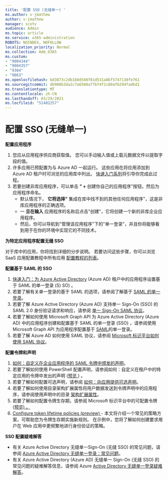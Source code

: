 ```yaml
---
title: '配置 SSO (无缝单一) '
ms.author: v-jmathew
author: v-jmathew
manager: scotv
audience: Admin
ms.topic: article
ms.service: o365-administration
ROBOTS: NOINDEX, NOFOLLOW
localization_priority: Normal
ms.collection: Adm_O365
ms.custom:
- "9004344"
- "9004357"
- "9384"
- "9863"
ms.openlocfilehash: bd3873c2db1b8d548f81d531a8bf5747130fe761
ms.sourcegitcommit: db908b3da2c7a6508a77bf4f2c80afb294fadbd1
ms.translationtype: MT
ms.contentlocale: zh-CN
ms.lasthandoff: 03/29/2021
ms.locfileid: "51402257"
---
```

# <a name="configure-seamless-single-sign-on-sso"></a>配置 SSO (无缝单一) 

**配置应用程序**

1. 您应从应用程序供应商获取值。 您可以手动输入值或上载元数据文件以提取字段的值。
2. 许多应用已预配置为与 Azure AD 一起运行。 这些应用在将应用添加到 Azure AD 租户时可浏览的应用库中列出。 [快速入门系列](https://docs.microsoft.com/azure/active-directory/manage-apps/add-application-portal-configure)将引导你完成此过程。
3. 若要创建非库应用程序，可以单击 **" +** 创建你自己的应用程序"按钮，然后为应用程序命名。
    - 默认情况下， **它将选择"** 集成在库中找不到的其他任何应用程序"，这是非库应用程序的正确选项。
    - 一 **旦在输入** 应用程序的名称后点击"创建"，它将创建一个新的非库企业应用程序。
    - 然后，你可以导航到"管理该应用程序"下的"单一登录"，并且你将能够看到用于在你的环境中实现它的不同技术。

**为特定应用程序配置无缝 SSO**

对于库中的应用，你将找到详细的分步说明。 若要访问这些步骤，你可以浏览 SaaS 应用配置教程中所有应用 [配置教程的列表](https://docs.microsoft.com/azure/active-directory/saas-apps/tutorial-list)。

**配置基于 SAML 的 SSO**

1. [快速入门：为 Azure Active Directory](https://docs.microsoft.com/azure/active-directory/manage-apps/add-application-portal-setup-sso) (Azure AD) 租户中的应用程序设置基于 SAML 的单一登录 (S) SO) 。
2. 若要了解有关单一登录的基于 SAML 的选项，请参阅了解基于 [SAML 的单一登录](https://docs.microsoft.com/azure/active-directory/manage-apps/configure-saml-single-sign-on)。
3. 若要了解 Azure Active Directory (Azure AD) 支持单一 Sign-On (SSO) 的 SAML 2.0 身份验证请求和响应，请参阅 [单一 Sign-On SAML 协议](https://docs.microsoft.com/azure/active-directory/develop/single-sign-on-saml-protocol)。
4. 若要了解如何使用 Microsoft Graph API 为 Azure Active Directory (Azure AD) 中的应用程序创建和配置基于 SAML 的单一登录 (SSO) ，请参阅使用 Microsoft Graph API 为应用程序配置基于 [SAML](https://docs.microsoft.com/graph/application-saml-sso-configure-api)的单一登录。
5. 若要了解 Azure AD 如何使用 SAML 协议，请参阅 [Microsoft 标识平台如何使用 SAML 协议](https://docs.microsoft.com/azure/active-directory/develop/active-directory-saml-protocol-reference)。

**配置令牌和声明**

1. [如何：自定义在企业应用程序的 SAML 令牌中颁发的声明](https://docs.microsoft.com/azure/active-directory/develop/active-directory-saml-claims-customization)。
2. 若要了解如何使用 PowerShell 配置声明，请参阅如何：自定义在租户中的特定应用的令牌中发出的声明 ([预览 ](https://docs.microsoft.com/azure/active-directory/develop/active-directory-claims-mapping)) 。
3. 若要了解如何配置可选声明，请参阅 [如何：向应用提供可选声明](https://docs.microsoft.com/azure/active-directory/develop/active-directory-optional-claims)。
4. 若要了解如何使用目录架构扩展属性将用户数据发送到令牌声明中的应用程序，请参阅使用声明中的目录 [架构扩展属性](https://docs.microsoft.com/azure/active-directory/develop/active-directory-schema-extensions)。
5. 若要了解如何配置令牌生存期，请参阅 Microsoft 标识平台中的可配置令牌 ([预览) 。 ](https://docs.microsoft.com/azure/active-directory/develop/active-directory-configurable-token-lifetimes)
6. [Configure token lifetime policies (preview) ](https://docs.microsoft.com/azure/active-directory/develop/configure-token-lifetimes) - 本文将介绍一个常见的策略方案，可帮助您为令牌生存期实施新规则。 在示例中，您将了解如何创建要求用户在 Web 应用中更频繁地进行身份验证的策略。

**SSO 配置疑难解答**

- 有关 Azure Active Directory 无缝单一Sign-On (无缝 SSO) 的常见问题，请参阅 [Azure Active Directory 无缝单一登录：常见问题](https://docs.microsoft.com/azure/active-directory/hybrid/how-to-connect-sso-faq)。
- 有关 Azure Active Directory (Azure AD) 无缝单一 Sign-On (无缝 SSO) 的常见问题的疑难解答信息，请参阅 Azure [Active Directory 无缝单一登录疑难解答](https://docs.microsoft.com/azure/active-directory/hybrid/tshoot-connect-sso)。
